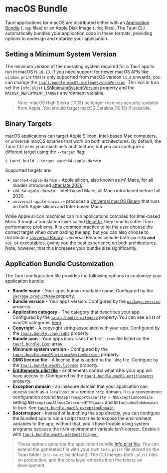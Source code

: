 # macOS Bundle

Tauri applications for macOS are distributed either with an [Application Bundle]
(`.app` files) or an Apple Disk Image (`.dmg` files). The Tauri CLI
automatically bundles your application code in these formats, providing options
to codesign and notarize your application.

## Setting a Minimum System Version

The minimum version of the operating system required for a Tauri app to run in
macOS is `10.13`. If you need support for newer macOS APIs like `window.print`
that is only supported from macOS version `11.0` onwards, you can change the
[`tauri.bundle.macOS.minimumSystemVersion`]. This will in turn set the
`Info.plist` [LSMinimumSystemVersion] property and the
`MACOSX_DEPLOYMENT_TARGET` environment variable.

> Note: macOS High Sierra (10.13) no longer receives security updates from
> Apple. You should target macOS Catalina (10.15) if possible.

## Binary Targets

macOS applications can target Apple Silicon, Intel-based Mac computers, or
universal macOS binaries that work on both architectures. By default, the Tauri
CLI uses your machine's architecture, but you can configure a different target
using the `--target` flag:

```console
$ tauri build --target aarch64-apple-darwin
```

Supported targets are:

- `aarch64-apple-darwin` - Apple silicon, also known as m1 Macs, for all models
  introduced [after late 2020][apple silicon macs].
- `x86_64-apple-darwin` - Intel-based Macs, all Macs introduced before
  fall 2020.
- `universal-apple-darwin` - produces a [Universal macOS Binary] that runs on
  both Apple silicon and Intel-based Macs.

While Apple silicon machines can run applications compiled for Intel-based Macs
through a translation layer called [Rosetta], they tend to suffer from
performance problems. It is common practice to let the user choose the correct
target when downloading the app, but you can also choose to distribute a
[Universal Binary][universal macos binary]. Universal Binaries include both
`aarch64` **and** `x86_64` executables, giving you the best experience on both
architectures. Note, however, that this increases your bundle size
significantly.

## Application Bundle Customization

The Tauri configuration file provides the following options to customize your
application bundle:

- **Bundle name** - Your apps human-readable name. Configured by the
  [`package.productName`] property.
- **Bundle version** - Your apps version. Configured by the [`package.version`]
  property.
- **Application category** - The category that describes your app. Configured by
  the [`tauri.bundle.category`] property. You can see a list of macOS categories
  [here][macos app categories].
- **Copyright** - A copyright string associated with your app. Configured by the
  [`tauri.bundle.copyright`] property.
- **Bundle icon** - Your apps icon. Uses the first `.icns` file listed on the
  [`tauri.bundle.icon`] array.
- **Minimum system version** - Configured by the
  [`tauri.bundle.macOS.minimumSystemVersion`] property.
- **DMG license file** - A license that is added to the `.dmg` file. Configure
  by the [`tauri.bundle.macOS.license`] property.
- **[Entitlements.plist file]** - Entitlements control what APIs your app will
  have access to. Configured by the [`tauri.bundle.macOS.entitlements`]
  property.
- **Exception domain** - an insecure domain that your application can access
  such as a `localhost` or a remote `http` domain. It is a convenience
  configuration around `NSAppTransportSecurity > NSExceptionDomains` setting
  `NSExceptionAllowsInsecureHTTPLoads` and `NSIncludesSubdomains` to true. See
  [`tauri.bundle.macOS.exceptionDomain`].
- **Bootstrapper** - Instead of launching the app directly, you can configure
  the bundled app to run a script that tries to expose the environment variables
  to the app; without that, you'll have trouble using system programs because
  the `PATH` environment variable isn't correct. Enable it with
  [`tauri.bundle.macOS.useBootstrapper`].

> These options generate the application bundle [Info.plist file]. You can
> extend the generated file with your own `Info.plist` file stored on the Tauri
> folder (`src-tauri` by default). The CLI merges both `.plist` files on
> production, and the core layer embeds it on the binary on development.

[application bundle]:
  https://developer.apple.com/library/archive/documentation/CoreFoundation/Conceptual/CFBundles/BundleTypes/BundleTypes.html
[`tauri.bundle.macos.minimumsystemversion`]:
  /docs/api/config#tauri.bundle.macOS.minimumSystemVersion
[lsminimumsystemversion]:
  https://developer.apple.com/documentation/bundleresources/information_property_list/lsminimumsystemversion
[apple silicon macs]: https://support.apple.com/en-us/HT211814
[universal macos binary]:
  https://developer.apple.com/documentation/apple-silicon/building-a-universal-macos-binary
[rosetta]: https://support.apple.com/en-gb/HT211861
[macos app categories]: https://developer.apple.com/app-store/categories/
[`package.productname`]: /docs/api/config/#package.productName
[`package.version`]: /docs/api/config/#package.version
[`tauri.bundle.category`]: /docs/api/config/#tauri.bundle.category
[`tauri.bundle.copyright`]: /docs/api/config/#tauri.bundle.copyright
[`tauri.bundle.icon`]: /docs/api/config/#tauri.bundle.icon
[`tauri.bundle.macos.minimumsystemversion`]:
  /docs/api/config/#tauri.bundle.macOS.minimumSystemVersion
[`tauri.bundle.macos.license`]: /docs/api/config/#tauri.bundle.macOS.license
[entitlements.plist file]:
  https://developer.apple.com/documentation/bundleresources/entitlements
[`tauri.bundle.macos.entitlements`]:
  /docs/api/config/#tauri.bundle.macOS.entitlements
[`tauri.bundle.macos.exceptiondomain`]:
  /docs/api/config/#tauri.bundle.macOS.exceptionDomain
[`tauri.bundle.macos.usebootstrapper`]:
  /docs/api/config#tauri.bundle.deb.useBootstrapper
[info.plist file]:
  https://developer.apple.com/library/archive/documentation/General/Reference/InfoPlistKeyReference/Introduction/Introduction.html
